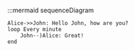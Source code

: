 :::mermaid
sequenceDiagram

    Alice->>John: Hello John, how are you?
    loop Every minute
        John--)Alice: Great!
    end 
